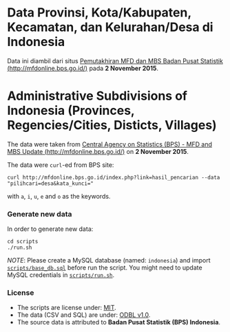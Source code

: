 # Data Provinsi, Kota/Kabupaten, Kecamatan, dan Kelurahan/Desa di Indonesia
Data ini diambil dari situs [Pemutakhiran MFD dan MBS
Badan Pusat Statistik (http://mfdonline.bps.go.id/)](http://mfdonline.bps.go.id/) pada **2 November 2015**.

# Administrative Subdivisions of Indonesia (Provinces, Regencies/Cities, Disticts, Villages)
The data were taken from [Central Agency on Statistics (BPS) - MFD and MBS Update (http://mfdonline.bps.go.id/)](http://mfdonline.bps.go.id/) on **2 November 2015**.

The data were `curl`-ed from BPS site:

    curl http://mfdonline.bps.go.id/index.php?link=hasil_pencarian --data "pilihcari=desa&kata_kunci="
    
with `a`, `i`, `u`, `e` and `o` as the keywords.

### Generate new data

In order to generate new data:

    cd scripts
    ./run.sh

*NOTE*: Please create a MySQL database (named: `indonesia`) and import [`scripts/base_db.sql`](blob/master/scripts/base_db.sql) before run the script. You might need to update MySQL credentials in [`scripts/run.sh`](blob/master/scripts/run.sh).

### License

* The scripts are license under: [MIT](license.md).
* The data (CSV and SQL) are under: [ODBL v1.0](odbl-10.md).
* The source data is attributed to **Badan Pusat Statistik (BPS) Indonesia**.
